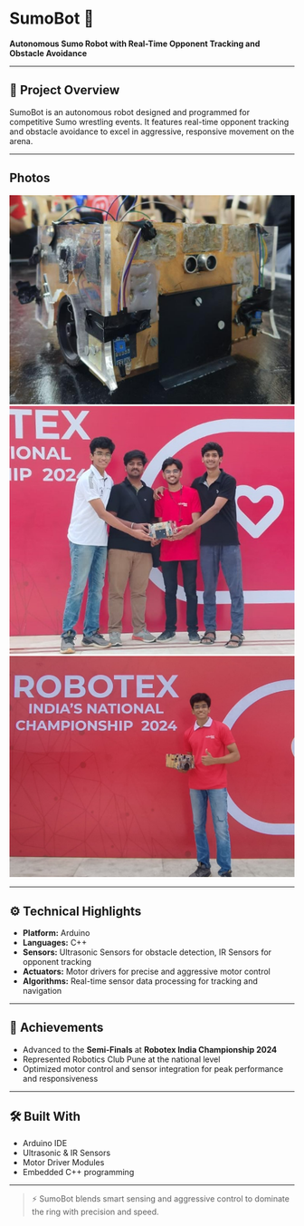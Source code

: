 # SumoBot 🤖  
**Autonomous Sumo Robot with Real-Time Opponent Tracking and Obstacle Avoidance**

---

## 📌 Project Overview

SumoBot is an autonomous robot designed and programmed for competitive Sumo wrestling events. It features real-time opponent tracking and obstacle avoidance to excel in aggressive, responsive movement on the arena.

---
## Photos
![](./project3.png)
![](./gallery5.jpg)
![](./gallery6.jpg)




---

## ⚙️ Technical Highlights

- **Platform:** Arduino  
- **Languages:** C++  
- **Sensors:** Ultrasonic Sensors for obstacle detection, IR Sensors for opponent tracking  
- **Actuators:** Motor drivers for precise and aggressive motor control  
- **Algorithms:** Real-time sensor data processing for tracking and navigation

---

## 🚀 Achievements

- Advanced to the **Semi-Finals** at **Robotex India Championship 2024**  
- Represented Robotics Club Pune at the national level  
- Optimized motor control and sensor integration for peak performance and responsiveness

---


## 🛠️ Built With

- Arduino IDE  
- Ultrasonic & IR Sensors  
- Motor Driver Modules  
- Embedded C++ programming

---

> ⚡ SumoBot blends smart sensing and aggressive control to dominate the ring with precision and speed.
